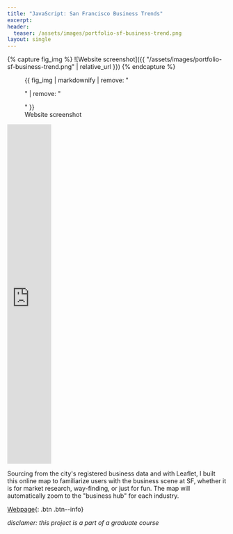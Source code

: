 ```yaml
---
title: "JavaScript: San Francisco Business Trends"
excerpt: 
header:
  teaser: /assets/images/portfolio-sf-business-trend.png
layout: single
---
```

{% capture fig_img %}
![Website screenshot]({{ "/assets/images/portfolio-sf-business-trend.png" | relative_url }})
{% endcapture %}

<figure>
  {{ fig_img | markdownify | remove: "<p>" | remove: "</p>" }}
  <figcaption>Website screenshot</figcaption>
</figure>

<embed type="text/html" src="https://gillianzhaoxz.github.io/web/assets/doc/SF-Business-Trend/index.html"  width="20%" height="20%">

Sourcing from the city's registered business data and with Leaflet, I built this online map to familiarize users with the business scene at SF, whether it is for market research, way-finding, or just for fun. The map will automatically zoom to the "business hub" for each industry.

[Webpage](https://gillianzhaoxz.github.io/web/assets/doc/SF-Business-Trend/index.html){: .btn .btn--info}

_disclamer: this project is a part of a graduate course_